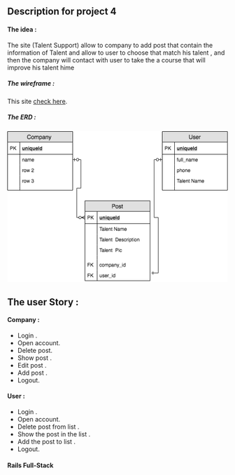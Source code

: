 ## Description  for project 4

#### The idea : 
The site (Talent Support) allow to company to add post that contain the information of Talent and allow to user to choose that match his talent , and then the company will contact with user to take the a course that will improve his talent  hime  

##### The wireframe :
This site  [check here](https://app.diagrams.net?lightbox=1&highlight=0000ff&edit=_blank&layers=1&nav=1&title=talent.drawio#R5ZpNc5swEIZ%2FjY%2BdQRIf9jFx0uTQrxmn02lvBBSjqUAU5NrOr6%2BIhW0hMcQzRrjmkoEFBDy73n13wwTN081DEebJZxZjOoFOvJmguwmEU8cVfyvDdmeAs%2BnOsCxIvDOBg2FBXrE0OtK6IjEulRM5Y5STXDVGLMtwxBVbWBRsrZ72wqh61zxcYs2wiEKqW3%2BQmCfytTznYH%2FEZJnUdwaOPJKG9cnSUCZhzNZHJnQ%2FQfOCMb7bSjdzTCt2NZfddR9bju4frMAZf88FD4tf3k%2Fw5wt9%2FPTi%2BV9fGYPOB7nK35Cu5AvLh%2BXbmkDBVlmMq0WcCbpdJ4TjRR5G1dG1cLmwJTylYg%2BITbkcLjjetD4n2L%2B9iBrMUsyLrThFXuBLXjJgXLm7PtD36%2BBIjshDJI2h9Phyv%2FIBitiQXE5gBE9hBKwwAkCF5OmQPGSA5PbFCGmMHsXKGifxxlyFUfKC%2FcZzRlkhLBnLxJm3L4TShimkZJmJ3UgQwsJ%2BW%2FEj4nd6Iw%2BkJI6r2xjpqzF8Dgd4qgN83QGuKUj74u9q%2FBcVFnFVdr1O8PxOJ%2Fg2neBffDKFs8GzaXCB2dRRKSE0dDqdji2dwoYHDFXfaj6dteVTtuIT6IdphSF7LvP9%2B1%2BjWzyv2y1WMyzQ9er3UoC6Wg%2FMGg5wdAdMbTqgXviCa5z37o5h1hulk9oqO0WuEUnedOgaVzMZT5FrNm0GMWa1yEG9a7uJY2HgIa3eaTR1Dky7PWM3zbb2c%2BPSH263X6zqD%2BhpfpmzNA%2Bz7XicEniqTwyzJ7u%2FlZM6SjuSBCA1cH2DJtn3PMeUQB1h58ek95RPMs07T4QLUl0RfG5Eahz5hjgCRtnW2wxT17ZPLYXQucNlVJCcE5YNzc0g5Cxz04VcK7dvJBqYVwAG56UX93L1nBKukRCLkbxsy%2Bxn5tTo9YOa2xGnOvUfY%2BptUIj0WrtI2FpYKClHJIJgczppqCWB1fi9wDk3bE6qTFnRbsFFui65wxTz7kJ7PaHbGDq4Bq9Y7XiRLoKGD91AhQQMMz5z6Pb331x9%2FD2oVmz2HGDwGu7%2BF1pR42ZqQ%2Bxy0yejF6QVNV7B4Lx0bf02ohtQKMLGsAya8pVjgNSbUnT1OeY4lWKjkgw%2BxnT1Tmf4ctv8aMSUEz2rStHVO537mHQHbr86xNQAWh22unqfUQvoXkGg5sSgPxBi9%2FAB6Nuxo69o0f0%2F).

##### The ERD :
![GitHub Logo](/image/ERD.png)

## The user Story :
####  Company : 
* Login .
* Open account.
* Delete post.
* Show post .
* Edit post .
* Add post .
* Logout.

#### User :
* Login .
* Open account.
* Delete post from list .
* Show the post in the list .
* Add the post to list .
* Logout.

#### Rails Full-Stack







